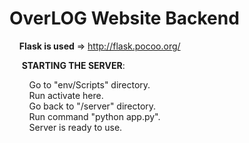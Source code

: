 # OverLOG Website Backend

&nbsp;&nbsp;&nbsp;&nbsp;**Flask is used** => http://flask.pocoo.org/

&nbsp;&nbsp;&nbsp;&nbsp; **STARTING THE SERVER**:

&nbsp;&nbsp;&nbsp;&nbsp;&nbsp;&nbsp;&nbsp;&nbsp;Go to "env/Scripts" directory.<br/>
&nbsp;&nbsp;&nbsp;&nbsp;&nbsp;&nbsp;&nbsp;&nbsp;Run activate here.<br/>
&nbsp;&nbsp;&nbsp;&nbsp;&nbsp;&nbsp;&nbsp;&nbsp;Go back to "/server" directory.<br/>
&nbsp;&nbsp;&nbsp;&nbsp;&nbsp;&nbsp;&nbsp;&nbsp;Run command "python app.py".<br/>
&nbsp;&nbsp;&nbsp;&nbsp;&nbsp;&nbsp;&nbsp;&nbsp;Server is ready to use.<br/>
